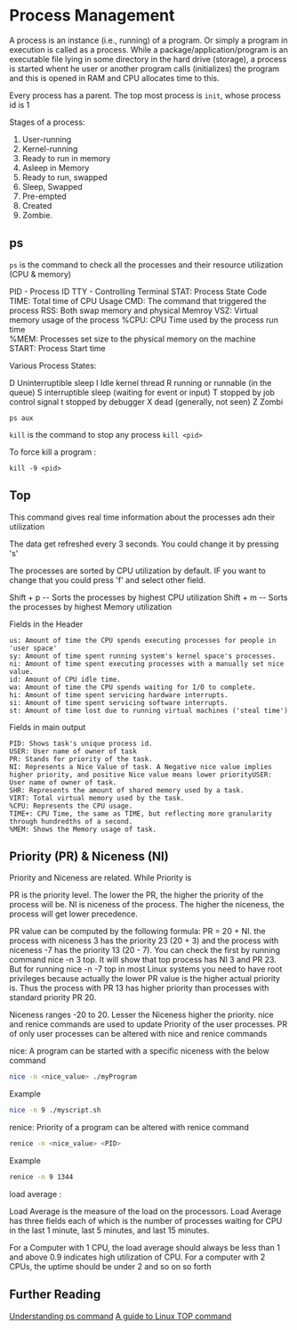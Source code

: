 # Process Management

A process is an instance (i.e., running) of  a program. Or simply a program in execution is called as a process.  While a package/application/program is an executable file lying in some directory in the hard drive (storage), a process is started whent he user or another program calls (initializes) the program and this is opened in RAM and CPU allocates time to this.
	

Every process has a parent. The top most process is `init`, whose process id is 1

Stages of a process:
1. User-running
2. Kernel-running
3. Ready to run in memory
4. Asleep in Memory
5. Ready to run, swapped
6. Sleep, Swapped
7. Pre-empted
8. Created
9. Zombie.



## ps 

`ps` is the command to check all the processes and their resource utilization (CPU & memory)

PID - Process ID
TTY - Controlling Terminal
STAT: Process State Code
TIME: Total time of CPU Usage
CMD:  The command that triggered the process
RSS: Both swap memory and physical Memroy
VSZ: Virtual memory usage of the process
%CPU: CPU Time used by the process run time                                    
%MEM: Processes set size to the physical memory on the machine      
START: Process Start time 



Various Process States:

D   Uninterruptible sleep
I   Idle kernel thread
R running or runnable (in the queue)
S interruptible sleep (waiting for event or input)
T stopped by job control signal
t stopped by debugger
X dead (generally, not seen)
Z Zombi

`ps aux`


`kill` is the command to stop any process
`kill <pid>`

To force kill a program :

`kill -9 <pid>`



## Top

This command gives real time information about the processes adn their utilization

The data get refreshed every 3 seconds. You could change it by pressing 's'

The processes are sorted by CPU utilization by default. IF you want to change that you could press 'f' and select other field.

Shift + p -- Sorts the processes by highest CPU utilization
Shift + m -- Sorts the processes by highest Memory utilization



Fields in the Header


    us: Amount of time the CPU spends executing processes for people in 'user space'
    sy: Amount of time spent running system's kernel space's processes.
    ni: Amount of time spent executing processes with a manually set nice value.
    id: Amount of CPU idle time.
    wa: Amount of time the CPU spends waiting for I/O to complete.
    hi: Amount of time spent servicing hardware interrupts.
    si: Amount of time spent servicing software interrupts.
    st: Amount of time lost due to running virtual machines ('steal time')

Fields in main output


    PID: Shows task's unique process id.
    USER: User name of owner of task
    PR: Stands for priority of the task.
    NI: Represents a Nice Value of task. A Negative nice value implies higher priority, and positive Nice value means lower priorityUSER: User name of owner of task.
    SHR: Represents the amount of shared memory used by a task.
    VIRT: Total virtual memory used by the task.    
    %CPU: Represents the CPU usage.
    TIME+: CPU Time, the same as TIME, but reflecting more granularity through hundredths of a second.
    %MEM: Shows the Memory usage of task.






## Priority (PR) & Niceness (NI)

Priority and Niceness are related.  While Priority is

PR is the priority level. The lower the PR, the higher the priority of the process will be.
NI is niceness of the process. The higher the niceness, the process will get lower precedence.

PR value can be computed by the following formula: PR = 20 + NI.
the process with niceness 3 has the priority 23 (20 + 3) and the process with niceness -7 has the priority 13 (20 - 7). You can check the first by running command nice -n 3 top. It will show that top process has NI 3 and PR 23. But for running nice -n -7 top in most Linux systems you need to have root privileges because actually the lower PR value is the higher actual priority is. Thus the process with PR 13 has higher priority than processes with standard priority PR 20. 

Niceness ranges -20 to 20. Lesser the Niceness higher the priority.
nice and renice commands are used to update Priority of the user processes. PR of only user processes can be altered with nice and renice commands

nice: A program can be started with a specific niceness with the below command

```bash
nice -n <nice_value> ./myProgram
```

Example

```bash
nice -n 9 ./myscript.sh
```

renice: Priority of a program can be altered with renice command

```bash
renice -n <nice_value> <PID>
```

Example

```bash
renice -n 9 1344
```


load average : 

Load Average is the measure of the load on the processors. Load Average has three fields each of which is the number of processes waiting for CPU in the last 1 minute, last 5 minutes, and last 15 minutes.

For a Computer with 1 CPU, the load average should always be less than 1 and above 0.9 indicates high utilization of CPU. For a computer with 2 CPUs, the uptime should be under 2 and so on so forth	





## Further Reading

[Understanding ps command](https://medium.com/100-days-of-linux/understanding-the-output-of-ps-commands-e9e270a418f9)
[A guide to Linux TOP command ](https://www.booleanworld.com/guide-linux-top-command/)


